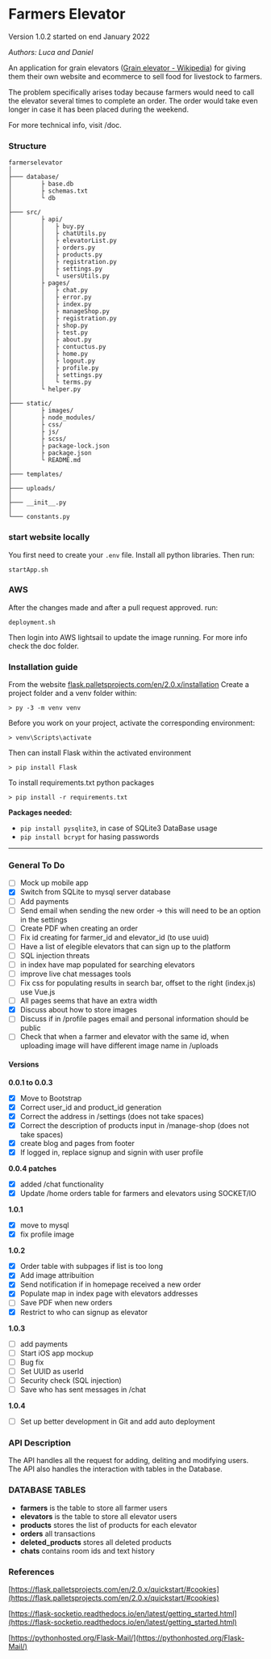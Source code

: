 # Farmers Elevator

Version 1.0.2
started on end January 2022

*Authors: Luca and Daniel*

An application for grain elevators ([Grain elevator - Wikipedia](https://en.wikipedia.org/wiki/Grain_elevator)) for giving them their own website and ecommerce to sell food for livestock to farmers.

The problem specifically arises today because farmers would need to call the elevator several times to complete an order. The order would take even longer in case it has been placed during the weekend.

For more technical info, visit /doc.

### Structure

```
farmerselevator
│
├─── database/
│        ├ base.db
│        ├ schemas.txt
│        └ db
│
├─── src/
│        ├ api/
│        │   ├ buy.py
│        │   ├ chatUtils.py
│        │   ├ elevatorList.py
│        │   ├ orders.py
│        │   ├ products.py
│        │   ├ registration.py
│        │   ├ settings.py
│        │   └ usersUtils.py	
│        ├ pages/
│        │   ├ chat.py
│        │   ├ error.py
│        │   ├ index.py
│        │   ├ manageShop.py
│        │   ├ registration.py
│        │   ├ shop.py
│        │   ├ test.py
│        │   ├ about.py
│        │   ├ contuctus.py
│        │   ├ home.py
│        │   ├ logout.py
│        │   ├ profile.py
│        │   ├ settings.py
│        │   └ terms.py
│        └ helper.py
│
├─── static/
│        ├ images/
│        ├ node_modules/
│        ├ css/
│        ├ js/
│        ├ scss/
│        ├ package-lock.json
│        ├ package.json
│        └ README.md
│
├─── templates/
│
├─── uploads/
│
├─── __init__.py
│
└─── constants.py
```

### start website locally

You first need to create your `.env` file. Install all python libraries. Then run:

```
startApp.sh
```

### AWS

After the changes made and after a pull request approved. run:
```
deployment.sh
```
Then login into AWS lightsail to update the image running. For more info check the doc folder.

### Installation guide

From the website [flask.palletsprojects.com/en/2.0.x/installation](https://flask.palletsprojects.com/en/2.0.x/installation/)
Create a project folder and a venv folder within:

```
> py -3 -m venv venv
```

Before you work on your project, activate the corresponding environment:

```
> venv\Scripts\activate
```

Then can install Flask within the activated environment

```
> pip install Flask
```

To install requirements.txt python packages
```
> pip install -r requirements.txt
```

**Packages needed:**

- `pip install pysqlite3`, in case of SQLite3 DataBase usage
- `pip install bcrypt` for hasing passwords

---

### General To Do

- [ ] Mock up mobile app
- [x] Switch from SQLite to mysql server database
- [ ] Add payments
- [ ] Send email when sending the new order -> this will need to be an option in the settings
- [ ] Create PDF when creating an order
- [ ] Fix id creating for farmer_id and elevator_id (to use uuid)
- [ ] Have a list of elegible elevators that can sign up to the platform
- [ ] SQL injection threats
- [ ] in index have map populated for searching elevators
- [ ] improve live chat messages tools
- [ ] Fix css for populating results in search bar, offset to the right (index.js) use Vue.js
- [ ] All pages seems that have an extra width
- [x] Discuss about how to store images
- [ ] Discuss if in /profile pages email and personal information should be public
- [ ] Check that when a farmer and elevator with the same id, when uploading image will have different image name in /uploads

#### Versions

**0.0.1 to 0.0.3**

- [x] Move to Bootstrap
- [x] Correct user_id and product_id generation
- [x] Correct the address in /settings (does not take spaces)
- [x] Correct the description of products input in /manage-shop (does not take spaces)
- [x] create blog and pages from footer
- [x] If logged in, replace signup and signin with user profile

**0.0.4 patches**

- [x] added /chat functionality
- [x] Update /home orders table for farmers and elevators using SOCKET/IO

**1.0.1**

- [x] move to mysql
- [x] fix profile image

**1.0.2**

- [x] Order table with subpages if list is too long
- [x] Add image attribuition
- [x] Send notification if in homepage received a new order
- [x] Populate map in index page with elevators addresses
- [ ] Save PDF when new orders
- [x] Restrict to who can signup as elevator

**1.0.3**

- [ ] add payments
- [ ] Start iOS app mockup
- [ ] Bug fix
- [ ] Set UUID as userId
- [ ] Security check (SQL injection)
- [ ] Save who has sent messages in /chat

**1.0.4**

- [ ] Set up better development in Git and add auto deployment

### API Description

The API handles all the request for adding, deliting and modifying users. The API also handles the interaction with tables in the Database.

### DATABASE TABLES

- **farmers** is the table to store all farmer users
- **elevators** is the table to store all elevator users
- **products** stores the list of products for each elevator
- **orders** all transactions
- **deleted_products** stores all deleted products
- **chats** contains room ids and text history

### References

[https://flask.palletsprojects.com/en/2.0.x/quickstart/#cookies](https://flask.palletsprojects.com/en/2.0.x/quickstart/#cookies)

[https://flask-socketio.readthedocs.io/en/latest/getting_started.html](https://flask-socketio.readthedocs.io/en/latest/getting_started.html)

[https://pythonhosted.org/Flask-Mail/](https://pythonhosted.org/Flask-Mail/)
